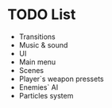 # TODO List

- Transitions
- Music & sound
- UI
- Main menu
- Scenes
- Player`s weapon pressets
- Enemies` AI
- Particles system